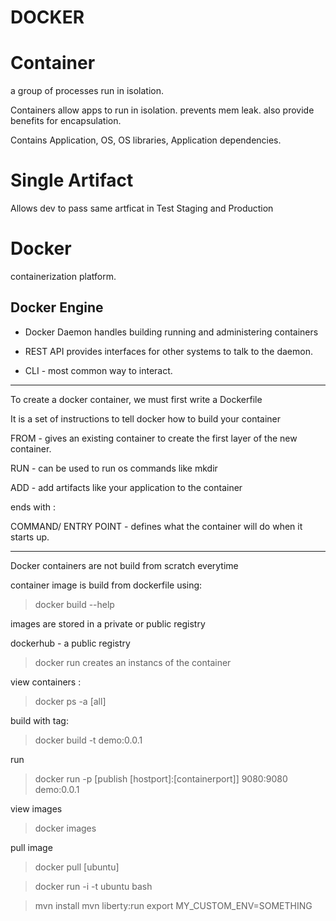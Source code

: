 # DOCKER

# Container
a group of processes run in isolation.


Containers allow apps to run in isolation. prevents mem leak. also provide benefits for encapsulation.

Contains Application, OS, OS libraries, Application dependencies.

# Single Artifact

Allows dev to pass same artficat in Test Staging and Production

# Docker
containerization platform.

## Docker Engine

* Docker Daemon
  handles building running and administering containers

* REST API
  provides interfaces for other systems to talk to the daemon.

* CLI - most common way to interact.

--------------------

To create a docker container, we must first write a Dockerfile

It is a set of instructions to tell docker how to build your container

FROM - gives an existing container to create the first layer of the new container.

RUN - can be used to run os commands like mkdir

ADD - add artifacts like your application to the container

ends with : 

COMMAND/ ENTRY POINT - defines what the container will do when it starts up.

-------------

Docker containers are not build from scratch everytime

container image is build from dockerfile using: 
> docker build --help

images are stored in a private or public registry

dockerhub - a public registry

> docker run creates an instancs of the container

view containers : 
> docker ps -a [all]

build with tag: 
> docker build -t demo:0.0.1

run
> docker run -p [publish [hostport]:[containerport]] 9080:9080 demo:0.0.1

view images
> docker images

pull image
> docker pull [ubuntu]

> docker run -i -t ubuntu bash


> mvn install
> mvn liberty:run
> export MY_CUSTOM_ENV=SOMETHING